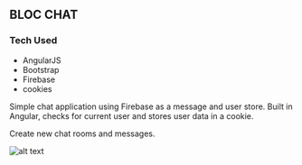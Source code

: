## BLOC CHAT

### Tech Used
* AngularJS
* Bootstrap
* Firebase
* cookies

Simple chat application using Firebase as a message and user store. Built in Angular, checks for current
user and stores user data in a cookie.

Create new chat rooms and messages.

![alt text](https://github.com/nikomc0/bloc-chat/blob/master/assets/Bloc_Chat.gif "Bloc Chat")
